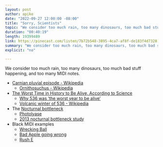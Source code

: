 ```yaml
---
layout: post
author: apike
date: "2022-09-27 12:00:00 -08:00"
title: "Sorry, Scientists"
topic: "We consider too much rain, too many dinosaurs, too much bad stuff happening, and too many MIDI notes."
duration: "00:40:19"
length: 19399489
link: https://pinecast.com/listen/7b72b548-3895-4ca7-af8f-de183f4d7328.mp3
summary: "We consider too much rain, too many dinosaurs, too much bad stuff happening, and too many MIDI notes."
explicit: "no"

---
```


We consider too much rain, too many dinosaurs, too much bad stuff happening, and too many MIDI notes.

- [Carnian pluvial episode - Wikipedia](https://en.wikipedia.org/wiki/Carnian_pluvial_episode)
  - [Ornithosuchus - Wikipedia](https://en.wikipedia.org/wiki/Ornithosuchus)
- [The Worst Time in History to Be Alive, According to Science](https://www.history.com/news/536-volcanic-eruption-fog-eclipse-worst-year)
  - [Why 536 was ‘the worst year to be alive’](https://www.science.org/content/article/why-536-was-worst-year-be-alive?cookieSet=1)
  - [Volcanic winter of 536 - Wikipedia](https://en.wikipedia.org/wiki/Volcanic_winter_of_536)
- The [Nocturnal bottleneck](https://en.wikipedia.org/wiki/Nocturnal_bottleneck)
  - [Photolyase](https://en.wikipedia.org/wiki/Photolyase)
  - [2013 nocturnal bottleneck study](https://www.ncbi.nlm.nih.gov/pmc/articles/PMC3712437/)
- Black MIDI examples
  - [Wrecking Ball](https://www.youtube.com/watch?v=oKv9S6mxnXE)
  - [Bad Apple going wrong](https://youtu.be/I906a5msynw?t=118)
  - [Rush E](https://youtu.be/Qskm9MTz2V4?t=18)
